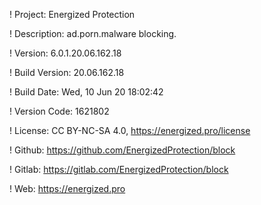 ! Project: Energized Protection

! Description: ad.porn.malware blocking.

! Version: 6.0.1.20.06.162.18

! Build Version: 20.06.162.18

! Build Date: Wed, 10 Jun 20 18:02:42

! Version Code: 1621802

! License: CC BY-NC-SA 4.0, https://energized.pro/license

! Github: https://github.com/EnergizedProtection/block

! Gitlab: https://gitlab.com/EnergizedProtection/block


! Web: https://energized.pro
